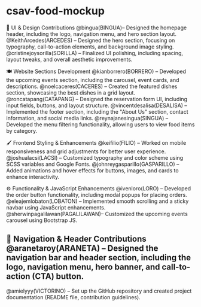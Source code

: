 # csav-food-mockup

🎨 UI & Design Contributions
@bingua(BINGUA)– Designed the homepage header, including the logo, navigation menu, and hero section layout.
@KeithArcedes(ARCEDES) – Designed the hero section, focusing on typography, call-to-action elements, and background image styling.
@cristinejoysorilla(SORILLA) – Finalized UI polishing, including spacing, layout tweaks, and overall aesthetic improvements.

🍽️ Website Sections Development
@kianborrero(BORRERO) – Developed the upcoming events section, including the carousel, event cards, and descriptions.
@noelcaceres(CACERES) – Created the featured dishes section, showcasing the best dishes in a grid layout.
@roncatapang(CATAPANG) – Designed the reservation form UI, including input fields, buttons, and layout structure.
@vincentdesalisa(DESALISA) – Implemented the footer section, including the "About Us" section, contact information, and social media links.
@reynajanesingua(SINGUA) – Developed the menu filtering functionality, allowing users to view food items by category.

🖌️ Frontend Styling & Enhancements
@keifilio(FILIO) – Worked on mobile responsiveness and grid adjustments for better user experience.
@joshualacsi(LACSI) – Customized typography and color scheme using SCSS variables and Google Fonts.
@johnreygasparillo(GASPARILLO) – Added animations and hover effects for buttons, images, and cards to enhance interactivity.

⚙️ Functionality & JavaScript Enhancements
@ivenloro(LORO) – Developed the order button functionality, including modal popups for placing orders.
@eleajemlobaton(LOBATON) – Implemented smooth scrolling and a sticky navbar using JavaScript enhancements.
@sherwinpagalilawan(PAGALILAWAN)– Customized the upcoming events carousel using Bootstrap JS.

🔗 Navigation & Header Contributions
@aranetaroy(ARANETA) – Designed the navigation bar and header section, including the logo, navigation menu, hero banner, and call-to-action (CTA) button.
-----------------------------
@amielyyy(VICTORINO) – Set up the GitHub repository and created project documentation (README file, contribution guidelines).




